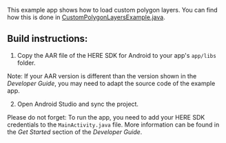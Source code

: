 This example app shows how to load custom polygon layers. You can find how this is done in [CustomPolygonLayersExample.java](app/src/main/java/com/here/sdk/custompolygonlayers/CustomPolygonLayersExample.java).

Build instructions:
-------------------

1) Copy the AAR file of the HERE SDK for Android to your app's `app/libs` folder.

Note: If your AAR version is different than the version shown in the _Developer Guide_, you may need to adapt the source code of the example app.

2) Open Android Studio and sync the project.

Please do not forget: To run the app, you need to add your HERE SDK credentials to the `MainActivity.java` file. More information can be found in the _Get Started_ section of the _Developer Guide_.
